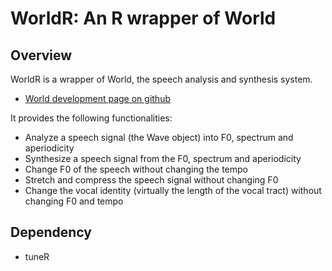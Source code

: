 # WorldR: An R wrapper of World 

## Overview
WorldR is a wrapper of World, the speech analysis and synthesis system.
- [World development page on github](https://github.com/mmorise/World)

It provides the following functionalities:
- Analyze a speech signal (the Wave object) into F0, spectrum and aperiodicity
- Synthesize a speech signal from the F0, spectrum and aperiodicity
- Change F0 of the speech without changing the tempo
- Stretch and compress the speech signal without changing F0
- Change the vocal identity (virtually the length of the vocal tract) without changing F0 and tempo

## Dependency
- tuneR
